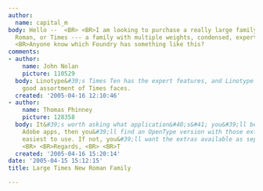 ```yaml
---
author:
  name: capital_m
body: Hello --  <BR> <BR>I am looking to purchase a really large family of Times New
  Roman, or Times --- a family with multiple weights, condensed, expert, and so on  <BR>
  <BR>Anyone know which Foundry has something like this?
comments:
- author:
    name: John Nolan
    picture: 110529
  body: Linotype&#39;s Times Ten has the expert features, and Linotype has a pretty
    good assortment of Times faces.
  created: '2005-04-16 12:10:46'
- author:
    name: Thomas Phinney
    picture: 128358
  body: It&#39;s worth asking what application&#40;s&#41; you&#39;ll be using. If
    Adobe apps, then you&#39;ll find an OpenType version with those extras built in
    easiest to use. If not, you&#39;ll want the extras available as separate fonts.
    <BR> <BR>Regards, <BR> <BR>T
  created: '2005-04-16 15:20:14'
date: '2005-04-15 15:12:15'
title: Large Times New Roman Family

---
```

